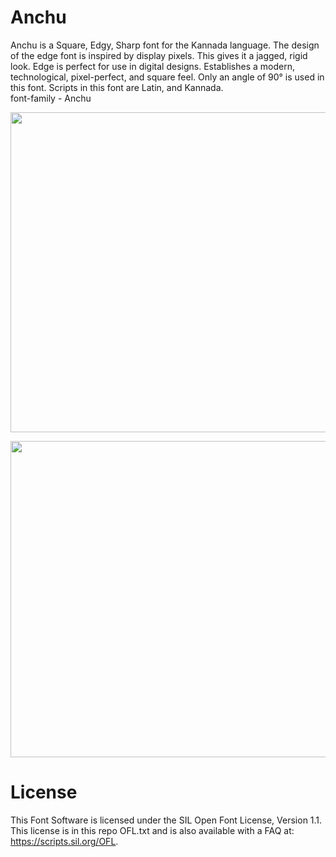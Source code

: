 # Anchu
Anchu is a Square, Edgy, Sharp font for the Kannada language. The design of the edge font is inspired by display pixels. This gives it a jagged, rigid look. Edge is perfect for use in digital designs. Establishes a modern, technological, pixel-perfect, and square feel. Only an angle of 90° is used in this font. Scripts in this font are Latin, and Kannada.\
font-family - Anchu
<p align="center">
 <img src="https://github.com/imarunck/Anchu/assets/76737603/289d2fda-b52f-4dad-a57a-e71054fedff1" width="512" height="512" />
</p>
<p align="center">
 <img src="https://firebasestorage.googleapis.com/v0/b/arunck-e238d.appspot.com/o/ANCHU%20%20kannada%20by%20ImArunck%20.png?alt=media&token=77a9324d-8ca2-4755-a90b-275761acd7d2" width="760" height="506" />
</p>

# License
This Font Software is licensed under the SIL Open Font License, Version 1.1. This license is in this repo OFL.txt and is also available with a FAQ at: https://scripts.sil.org/OFL.
